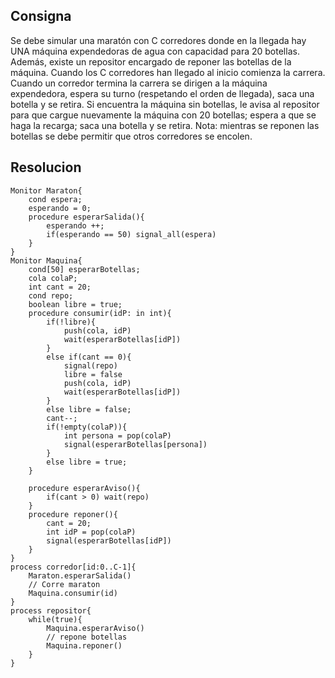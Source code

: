 ## Consigna 
Se debe simular una maratón con C corredores donde en la llegada hay UNA máquina
expendedoras de agua con capacidad para 20 botellas. Además, existe un repositor encargado
de reponer las botellas de la máquina. Cuando los C corredores han llegado al inicio comienza
la carrera. Cuando un corredor termina la carrera se dirigen a la máquina expendedora, espera
su turno (respetando el orden de llegada), saca una botella y se retira. Si encuentra la máquina
sin botellas, le avisa al repositor para que cargue nuevamente la máquina con 20 botellas;
espera a que se haga la recarga; saca una botella y se retira. Nota: mientras se reponen las
botellas se debe permitir que otros corredores se encolen.

## Resolucion

```
Monitor Maraton{
    cond espera;
    esperando = 0;
    procedure esperarSalida(){
        esperando ++;
        if(esperando == 50) signal_all(espera)
    }
}
Monitor Maquina{
    cond[50] esperarBotellas;
    cola colaP;
    int cant = 20;
    cond repo;
    boolean libre = true;
    procedure consumir(idP: in int){
        if(!libre){
            push(cola, idP)
            wait(esperarBotellas[idP])
        }
        else if(cant == 0){
            signal(repo)
            libre = false
            push(cola, idP)
            wait(esperarBotellas[idP])
        }
        else libre = false;
        cant--;
        if(!empty(colaP)){
            int persona = pop(colaP)
            signal(esperarBotellas[persona])
        }
        else libre = true;
    }

    procedure esperarAviso(){
        if(cant > 0) wait(repo)
    }
    procedure reponer(){
        cant = 20;
        int idP = pop(colaP)
        signal(esperarBotellas[idP])
    }
}
process corredor[id:0..C-1]{
    Maraton.esperarSalida()
    // Corre maraton
    Maquina.consumir(id)
}
process repositor{
    while(true){
        Maquina.esperarAviso()
        // repone botellas
        Maquina.reponer()
    }
}
```